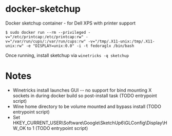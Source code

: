 # docker-sketchup
Docker sketchup container - for Dell XPS with printer support


`$ sudo docker run --rm --privileged -v="/etc/printcap:/etc/printcap:rw" -v="/var/run/cups/:/var/run/cups:rw" -v="/tmp/.X11-unix:/tmp/.X11-unix:rw" -e "DISPLAY=unix:0.0" -i -t fedoraglx /bin/bash`

Once running, install sketchup via
`winetricks -q sketchup`

# Notes

* Winetricks install launches GUI -- no support for bind mounting X sockets in during docker build so post-install task (TODO entrypoint script)
* Wine home directory to be volume mounted and bypass install (TODO entrypoint script)
* Set HKEY_CURRENT_USER\Software\Google\SketchUp6\GLConfig\Display\HW_OK to 1 (TODO entrypoint script)
